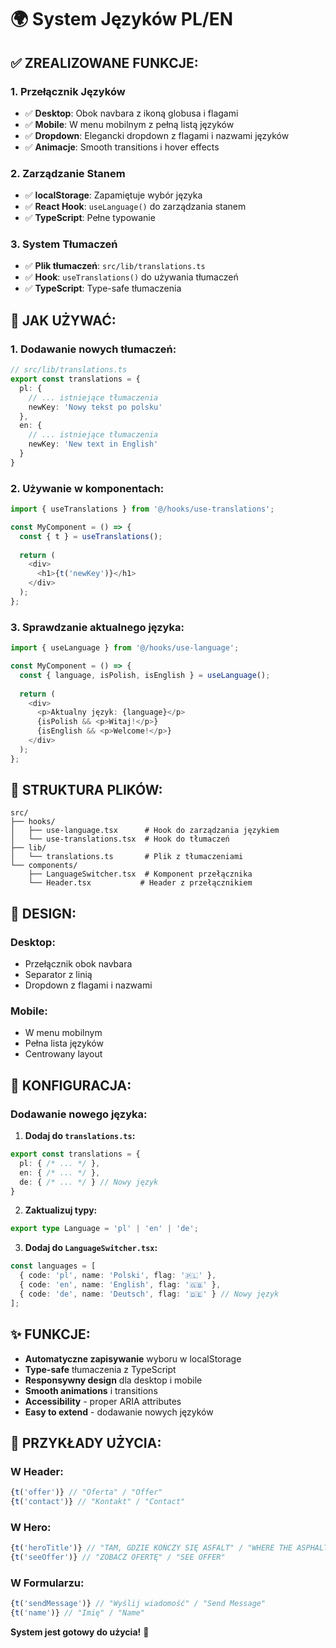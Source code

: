 # 🌍 System Języków PL/EN

## ✅ **ZREALIZOWANE FUNKCJE:**

### 1. **Przełącznik Języków**
- ✅ **Desktop**: Obok navbara z ikoną globusa i flagami
- ✅ **Mobile**: W menu mobilnym z pełną listą języków
- ✅ **Dropdown**: Elegancki dropdown z flagami i nazwami języków
- ✅ **Animacje**: Smooth transitions i hover effects

### 2. **Zarządzanie Stanem**
- ✅ **localStorage**: Zapamiętuje wybór języka
- ✅ **React Hook**: `useLanguage()` do zarządzania stanem
- ✅ **TypeScript**: Pełne typowanie

### 3. **System Tłumaczeń**
- ✅ **Plik tłumaczeń**: `src/lib/translations.ts`
- ✅ **Hook**: `useTranslations()` do używania tłumaczeń
- ✅ **TypeScript**: Type-safe tłumaczenia

## 🚀 **JAK UŻYWAĆ:**

### **1. Dodawanie nowych tłumaczeń:**

```typescript
// src/lib/translations.ts
export const translations = {
  pl: {
    // ... istniejące tłumaczenia
    newKey: 'Nowy tekst po polsku'
  },
  en: {
    // ... istniejące tłumaczenia  
    newKey: 'New text in English'
  }
}
```

### **2. Używanie w komponentach:**

```typescript
import { useTranslations } from '@/hooks/use-translations';

const MyComponent = () => {
  const { t } = useTranslations();
  
  return (
    <div>
      <h1>{t('newKey')}</h1>
    </div>
  );
};
```

### **3. Sprawdzanie aktualnego języka:**

```typescript
import { useLanguage } from '@/hooks/use-language';

const MyComponent = () => {
  const { language, isPolish, isEnglish } = useLanguage();
  
  return (
    <div>
      <p>Aktualny język: {language}</p>
      {isPolish && <p>Witaj!</p>}
      {isEnglish && <p>Welcome!</p>}
    </div>
  );
};
```

## 📁 **STRUKTURA PLIKÓW:**

```
src/
├── hooks/
│   ├── use-language.tsx      # Hook do zarządzania językiem
│   └── use-translations.tsx  # Hook do tłumaczeń
├── lib/
│   └── translations.ts       # Plik z tłumaczeniami
└── components/
    ├── LanguageSwitcher.tsx  # Komponent przełącznika
    └── Header.tsx           # Header z przełącznikiem
```

## 🎨 **DESIGN:**

### **Desktop:**
- Przełącznik obok navbara
- Separator z linią
- Dropdown z flagami i nazwami

### **Mobile:**
- W menu mobilnym
- Pełna lista języków
- Centrowany layout

## 🔧 **KONFIGURACJA:**

### **Dodawanie nowego języka:**

1. **Dodaj do `translations.ts`:**
```typescript
export const translations = {
  pl: { /* ... */ },
  en: { /* ... */ },
  de: { /* ... */ } // Nowy język
}
```

2. **Zaktualizuj typy:**
```typescript
export type Language = 'pl' | 'en' | 'de';
```

3. **Dodaj do `LanguageSwitcher.tsx`:**
```typescript
const languages = [
  { code: 'pl', name: 'Polski', flag: '🇵🇱' },
  { code: 'en', name: 'English', flag: '🇬🇧' },
  { code: 'de', name: 'Deutsch', flag: '🇩🇪' } // Nowy język
];
```

## ✨ **FUNKCJE:**

- **Automatyczne zapisywanie** wyboru w localStorage
- **Type-safe** tłumaczenia z TypeScript
- **Responsywny design** dla desktop i mobile
- **Smooth animations** i transitions
- **Accessibility** - proper ARIA attributes
- **Easy to extend** - dodawanie nowych języków

## 🎯 **PRZYKŁADY UŻYCIA:**

### **W Header:**
```typescript
{t('offer')} // "Oferta" / "Offer"
{t('contact')} // "Kontakt" / "Contact"
```

### **W Hero:**
```typescript
{t('heroTitle')} // "TAM, GDZIE KOŃCZY SIĘ ASFALT" / "WHERE THE ASPHALT ENDS"
{t('seeOffer')} // "ZOBACZ OFERTĘ" / "SEE OFFER"
```

### **W Formularzu:**
```typescript
{t('sendMessage')} // "Wyślij wiadomość" / "Send Message"
{t('name')} // "Imię" / "Name"
```

**System jest gotowy do użycia!** 🚀
